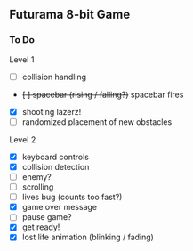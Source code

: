 ## Futurama 8-bit Game

### To Do

Level 1

- [ ] collision handling
- ~~[ ] spacebar (rising / falling?)~~ spacebar fires
- [x] shooting lazerz!
- [ ] randomized placement of new obstacles

Level 2

- [x] keyboard controls
- [x] collision detection
- [ ] enemy?
- [ ] scrolling
- [ ] lives bug (counts too fast?)
- [x] game over message
- [ ] pause game?
- [x] get ready!
- [x] lost life animation (blinking / fading)
